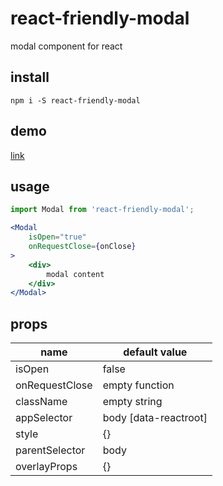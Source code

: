 # react-friendly-modal

modal component for react

## install

````
npm i -S react-friendly-modal 
````

## demo
[link](https://one-more.github.io/react-friendly-modal/)

## usage
````jsx harmony
import Modal from 'react-friendly-modal';

<Modal 
    isOpen="true"
    onRequestClose={onClose}
>
    <div>
        modal content
    </div>
</Modal>     
````

## props
| name | default value |
|------|---------------|
| isOpen | false|
| onRequestClose | empty function |
| className | empty string |
| appSelector | body [data-reactroot] |
| style | {} |
| parentSelector | body |
| overlayProps | {} |
